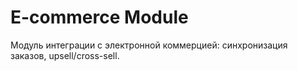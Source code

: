 # E-commerce Module
Модуль интеграции с электронной коммерцией: синхронизация заказов, upsell/cross-sell.
